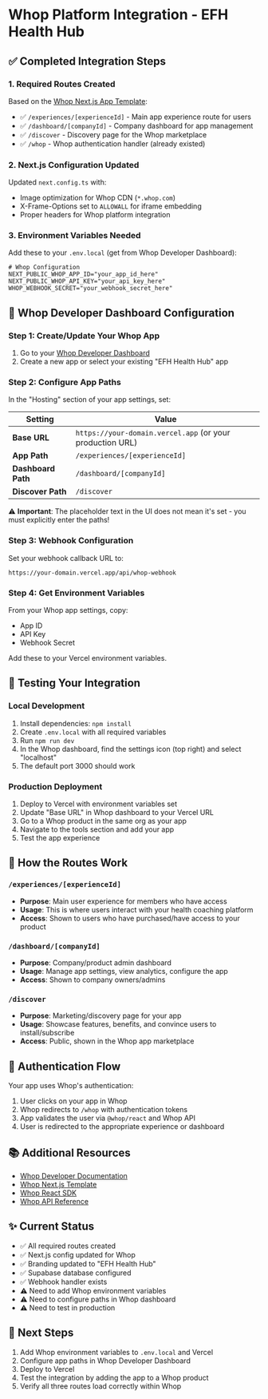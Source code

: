 # Whop Platform Integration - EFH Health Hub

## ✅ Completed Integration Steps

### 1. Required Routes Created
Based on the [Whop Next.js App Template](https://github.com/whopio/whop-nextjs-app-template):

- ✅ `/experiences/[experienceId]` - Main app experience route for users
- ✅ `/dashboard/[companyId]` - Company dashboard for app management
- ✅ `/discover` - Discovery page for the Whop marketplace
- ✅ `/whop` - Whop authentication handler (already existed)

### 2. Next.js Configuration Updated
Updated `next.config.ts` with:
- Image optimization for Whop CDN (`*.whop.com`)
- X-Frame-Options set to `ALLOWALL` for iframe embedding
- Proper headers for Whop platform integration

### 3. Environment Variables Needed

Add these to your `.env.local` (get from Whop Developer Dashboard):

```env
# Whop Configuration
NEXT_PUBLIC_WHOP_APP_ID="your_app_id_here"
NEXT_PUBLIC_WHOP_API_KEY="your_api_key_here"
WHOP_WEBHOOK_SECRET="your_webhook_secret_here"
```

## 🔧 Whop Developer Dashboard Configuration

### Step 1: Create/Update Your Whop App
1. Go to your [Whop Developer Dashboard](https://whop.com/developer)
2. Create a new app or select your existing "EFH Health Hub" app

### Step 2: Configure App Paths
In the "Hosting" section of your app settings, set:

| Setting | Value |
|---------|-------|
| **Base URL** | `https://your-domain.vercel.app` (or your production URL) |
| **App Path** | `/experiences/[experienceId]` |
| **Dashboard Path** | `/dashboard/[companyId]` |
| **Discover Path** | `/discover` |

⚠️ **Important**: The placeholder text in the UI does not mean it's set - you must explicitly enter the paths!

### Step 3: Webhook Configuration
Set your webhook callback URL to:
```
https://your-domain.vercel.app/api/whop-webhook
```

### Step 4: Get Environment Variables
From your Whop app settings, copy:
- App ID
- API Key
- Webhook Secret

Add these to your Vercel environment variables.

## 📝 Testing Your Integration

### Local Development
1. Install dependencies: `npm install`
2. Create `.env.local` with all required variables
3. Run `npm run dev`
4. In the Whop dashboard, find the settings icon (top right) and select "localhost"
5. The default port 3000 should work

### Production Deployment
1. Deploy to Vercel with environment variables set
2. Update "Base URL" in Whop dashboard to your Vercel URL
3. Go to a Whop product in the same org as your app
4. Navigate to the tools section and add your app
5. Test the app experience

## 🎯 How the Routes Work

### `/experiences/[experienceId]`
- **Purpose**: Main user experience for members who have access
- **Usage**: This is where users interact with your health coaching platform
- **Access**: Shown to users who have purchased/have access to your product

### `/dashboard/[companyId]`
- **Purpose**: Company/product admin dashboard
- **Usage**: Manage app settings, view analytics, configure the app
- **Access**: Shown to company owners/admins

### `/discover`
- **Purpose**: Marketing/discovery page for your app
- **Usage**: Showcase features, benefits, and convince users to install/subscribe
- **Access**: Public, shown in the Whop app marketplace

## 🔐 Authentication Flow

Your app uses Whop's authentication:
1. User clicks on your app in Whop
2. Whop redirects to `/whop` with authentication tokens
3. App validates the user via `@whop/react` and Whop API
4. User is redirected to the appropriate experience or dashboard

## 📚 Additional Resources

- [Whop Developer Documentation](https://dev.whop.com/introduction)
- [Whop Next.js Template](https://github.com/whopio/whop-nextjs-app-template)
- [Whop React SDK](https://www.npmjs.com/package/@whop/react)
- [Whop API Reference](https://dev.whop.com/api-reference)

## ✨ Current Status

- ✅ All required routes created
- ✅ Next.js config updated for Whop
- ✅ Branding updated to "EFH Health Hub"
- ✅ Supabase database configured
- ✅ Webhook handler exists
- ⚠️ Need to add Whop environment variables
- ⚠️ Need to configure paths in Whop dashboard
- ⚠️ Need to test in production

## 🚀 Next Steps

1. Add Whop environment variables to `.env.local` and Vercel
2. Configure app paths in Whop Developer Dashboard
3. Deploy to Vercel
4. Test the integration by adding the app to a Whop product
5. Verify all three routes load correctly within Whop

